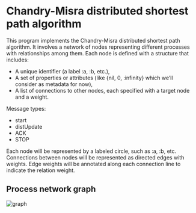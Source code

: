 # Chandry-Misra distributed shortest path algorithm #

This program implements the Chandry-Misra distributed shortest path algorithm. It involves a network of nodes representing different processes with relationships among them. Each node is defined with a structure that includes:

- A unique identifier (a label :a, :b, etc.),
- A set of properties or attributes (like {nil, 0, :infinity} which we’ll consider as metadata for now),
- A list of connections to other nodes, each specified with a target node and a weight.

Message types:
- start
- distUpdate
- ACK
- STOP

Each node will be represented by a labeled circle, such as :a, :b, etc.
Connections between nodes will be represented as directed edges with weights.
Edge weights will be annotated along each connection line to indicate the relation weight.

## Process network graph
![graph](https://github.com/user-attachments/assets/ba76e2cd-7434-4ebb-8da4-81efb67d67e8)
